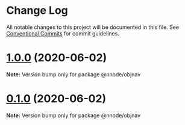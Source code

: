 # Change Log

All notable changes to this project will be documented in this file.
See [Conventional Commits](https://conventionalcommits.org) for commit guidelines.

# [1.0.0](https://github.com/nativecode-dev/nativenode/compare/@nnode/objnav@1.0.0-next.0...@nnode/objnav@1.0.0) (2020-06-02)

**Note:** Version bump only for package @nnode/objnav





# [0.1.0](https://github.com/nativecode-dev/nativenode/compare/@nnode/objnav@0.1.0-next.4...@nnode/objnav@0.1.0) (2020-06-02)

**Note:** Version bump only for package @nnode/objnav
